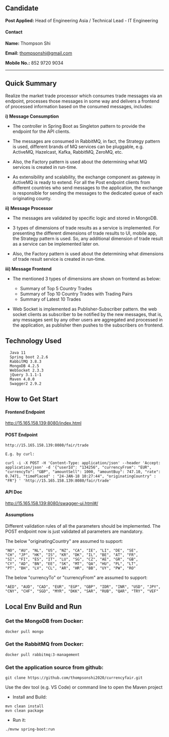 ## Candidate

**Post Applied:** Head of Engineering Asia / Technical Lead - IT Engineering

#### Contact
**Name:** Thompson Shi

**Email:** thompsonshi@gmail.com

**Mobile No.:** 852 9720 9034

------------------------------------------------------------------------


## Quick Summary
Realize the market trade processor which consumes trade messages via an endpoint, processes those messages in some way and delivers a frontend of processed information based on the consumed messages, includes:
  
  **i) Message Consumption**

  - The controller in Spring Boot as Singleton pattern to provide the endpoint for the API clients.
   
  - The messages are consumed in RabbitMQ, in fact, the Strategy pattern is used, different brands of MQ services can be pluggable, e.g. ActiveMQ, Hazelcast, Kafka, RabbitMQ, ZeroMQ, etc.

  - Also, the Factory pattern is used about the determining what MQ services is created in run-time.

  - As extensibility and scalability, the exchange component as gateway in ActiveMQ is ready to extend. For all the Post endpoint clients from different countries who send messages to the application, the exchange is responsible for sending the messages to the dedicated queue of each originating county.

  **ii) Message Processor**

  - The messages are validated by specific logic and stored in MongoDB.
   
  - 3 types of dimensions of trade results as a service is implemented. For presenting the different dimensions of trade results to UI, mobile app, the Strategy pattern is used. So, any additional dimension of trade result as a service can be implemented later on.

  - Also, the Factory pattern is used about the determining what dimensions of trade result service is created in run-time.

  **iii) Message Frontend**

  - The mentioned 3 types of dimensions are shown on frontend as below:

    - Summary of Top 5 Country Trades
    - Summary of Top 10 Country Trades with Trading Pairs
    - Summary of Latest 10 Trades

  - Web Socket is implemented as Publisher-Subscriber pattern. the web socket clients as subscriber to be notified by the new messages, that is, any messages sent by any other users are aggregated and processed in the application, as publisher then pushes to the subscribers on frontend.


## Technology Used
```
  Java 11
  Spring boot 2.2.6
  RabbitMQ 3.8.3
  MongoDB 4.2.5
  WebSocket 2.3.3
  jQuery 3.1.1-1
  Maven 4.0.0
  Swagger2 2.9.2
```  


## How to Get Start

#### Frontend Endpoint

<http://15.165.158.139:8080/index.html>



#### POST Endpoint

```
http://15.165.158.139:8080/fair/trade 
```

    E.g. by curl:

    curl -i -X POST -H 'Content-Type: application/json' --header 'Accept: application/json' -d '{"userId": "134256", "currencyFrom": "EUR", "currencyTo": "GBP", "amountSell": 1000, "amountBuy": 747.10, "rate": 0.7471, "timePlaced" : "24-JAN-18 10:27:44", "originatingCountry" : "FR"} ' 'http://15.165.158.139:8080/fair/trade'


#### API Doc

<http://15.165.158.139:8080/swagger-ui.html#/>


#### Assumptions
Different validation rules of all the parameters should be implemented. The POST endpoint now is just validated all parameters are mandatory.

The below "originatingCountry" are assumed to support:
  ```
  "NO", "AU", "NL", "US", "NZ", "CA", "IE", "LI", "DE", "SE",
  "CH", "JP", "HK", "IS", "KR", "DK", "IL", "BE", "AT", "FR",
  "SI", "FI", "ES", "IT", "LU", "SG", "CZ", "AE", "GR", "GB",
  "CY", "AD", "BN", "EE", "SK", "MT", "QA", "HU", "PL", "LT",
  "PT", "BH", "LV", "CL", "AR", "HR", "BB", "UY", "PW", "RO"
  ```
The below "currencyTo" or "currencyFrom" are assumed to support:
  ```
  "AED", "AUD", "CAD", "EUR", "EGP", "GBP", "IDR", "INR", "USD", "JPY",
  "CNY", "CHF", "SGD", "MYR", "DKK", "SAR", "RUB", "QAR", "TRY", "VEF"
  ```


## Local Env Build and Run

### Get the MongoDB from Docker:

``` 
docker pull mongo
```

### Get the RabbitMQ from Docker:

```
docker pull rabbitmq:3-management
```

### Get the application source from github:

```
git clone https://github.com/thompsonshi2020/currencyfair.git
```

Use the dev tool (e.g. VS Code) or command line to open the Maven project

- Install and Build:
```
mvn clean install
mvn clean package
```

- Run it:

```
./mvnw spring-boot:run
```